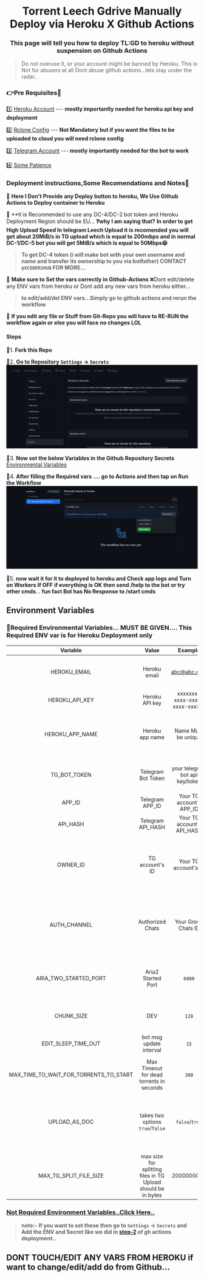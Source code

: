 <div align="center">
<h1>Torrent Leech Gdrive Manually Deploy via Heroku X Github Actions</h1>
<h3>This page will tell you how to deploy TL:GD to heroku without suspension on Github Actions</h3>
</div>

> Do not overuse it, or your account might be banned by Heroku.
> This is Not for abusers at all
> Dont abuse github actions...lets stay under the radar..



### 👉Pre Requisites🥱
1️⃣ [Heroku Account](https://heroku.com) --- **mostly importantly needed for heroku api key and deployment**

2️⃣ [Rclone Config](https://rclone.com) --- **Not Mandatory**  **but if you want the files to be uploaded to cloud you will need rclone config**

3️⃣ [Telegram Account](https://telegram.org) --- **mostly importantly needed for the bot to work** 

4️⃣ [Some Patience](https://www.google.com/search?q=how+to+be+more+patient)

### Deployment instructions,Some Recomendations and Notes🤗

🔷 **Here I Don't Provide any Deploy button to heroku, We Use Github Actions to Deploy container to Heroku**

🔷 **It is Reconmended to use any DC-4/DC-2 bot token and Heroku Deployment Region should be EU... **❓why I am saying that?**  **In order to get High Upload Speed In telegram Leech Upload it is recomended** **you will get about 20MiB/s in TG upload which is equal to 200mbps and in normal DC-1/DC-5 bot you will get 5MiB/s which is equal to 50Mbps😆**
   > **To get DC-4 token (i will make bot with your own username and name and transfer its ownership to you via botfather) CONTACT `@XCODERSHUB` FOR MORE...**
 
🔷 **Make sure to Set the vars correctly in Github-Actions** ❌Dont edit/delete any ENV vars from heroku or Dont add any new vars from heroku either...
   > **to edit/add/del ENV vars...Simply go to github actions and rerun the workflow**

🔷 **If you edit any file or Stuff from Git-Repo you will have to RE-RUN the workflow again or else you will face no changes LOL** 

#### Steps

🎈1. **Fork this Repo**

🎈2. **Go to Repository `Settings` -> `Secrets`**
    ![Secrets](assets/step-1.png)
    
🎈3. **Now set the below Variables in the Github Repository Secrets**
    [Environmental Variables](#environment-variables)

🎈4. **After filling the Required vars .... go to Actions and then tap on Run the Workflow**
    ![Actions](assets/step-2.png)

🎉5. **now wait it for it to deployed to heroku and Check app logs and Turn on Workers If OFF** **if everything is OK then send /help to the bot or try other cmds**... **fun fact Bot has No Response to /start cmds**
   



## Environment Variables

### 🔴Required Environmental Variables... MUST BE GIVEN.... This Required ENV var is for Heroku Deployment only

| Variable | Value | Example | Required | Description |
| :---: | :---: | :---: | :---: | :---: |
| HEROKU_EMAIL | Heroku email | abc@abc.com | True | Just Give the email you used for Heroku Account|
| HEROKU_API_KEY | Heroku API key | xxxxxxx-xxxx-xxxx-xxxx-xxxxxx | True | Get it from [Heroku](https://dashboard.heroku.com/account/applications/authorizations/new) |
| HEROKU_APP_NAME | Heroku app name | Name Must be unique | True | Heroku app name that needs to be Updated or Created (Should be in lowercase) |
| TG_BOT_TOKEN | Telegram Bot Token | your telegram bot api key/token | True | Create a bot using [@BotFather](https://telegram.dog/BotFather), and get the  API token. |
| APP_ID | Telegram APP_ID | Your TG account's APP_ID | True | Get this value from [TELEGRAM](https://my.telegram.org/apps). |
| API_HASH | Telegram API_HASH | Your TG account's API_HASH | True | Get this value from [TELEGRAM](https://my.telegram.org/apps). |
| OWNER_ID | TG account's ID | Your TG account's ID | True | ID of the bot owner, He/she can be abled to access bot in bot only mode too(private mode). |
| AUTH_CHANNEL | Authorized Chats | Your Group Chats ID | True | Create a Super Group in Telegram, add `@missrose_bot` to the group, and send /id in the chat, to get this value. |
| ARIA_TWO_STARTED_PORT | Aria2 Started Port | `6800` | True | Enter a Value for Aria2 started port for listening to default is `6800` so put that.. |
| CHUNK_SIZE | DEV | `128` | True | Enter chunk size value default is `128` so put that. |
| EDIT_SLEEP_TIME_OUT | bot msg update interval | `15` | True | enter a integer Value for Bot MSg Update
| MAX_TIME_TO_WAIT_FOR_TORRENTS_TO_START | Max Timeout for dead torrents in seconds | `300` | True  | Max Timeout for dead torrents |
| UPLOAD_AS_DOC | takes two options `true`/`false`  | `false`/`true` | True | Set this to true if you want the TG upload to be uploaded as DOC file or Set this to false if not wanted |
| MAX_TG_SPLIT_FILE_SIZE | max size for splitting files in TG Upload should be in bytes | 2000000000 | True | max size for splitting files in TG Upload should be in bytes |


### [Not Required Environment Variables..Click Here..](README.md#optional-configuration-variables--not-mandatory)
> **note:- If you want to set these then go to `Settings` -> `Secrets` and Add the ENV and Secret like we did in [step-2](#steps) of gh actions deployment..**


## DONT TOUCH/EDIT ANY VARS FROM HEROKU if want to change/edit/add do from Github...


